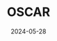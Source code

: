 ---  
layout: startup_page  
title: "OSCAR"  
id: "oscarapp.com"  
permalink: "/oscaroscarapp.com05282024/"  
website: "https://oscar-app.com"  
funding_round: ""  
funding_amount: "€6M"  
investors: "Lince Capital, Indico Capital Partners, Failup Ventures, Olisipo Way, Boost Capital Partners, Quiet Capital"  
about: "OSCAR is a Portuguese home services app connecting users with over 12,000 qualified technicians for various services at fixed prices. It offers a convenient solution for booking and managing home repairs and services, addressing the challenges of inconsistent service quality and reliability in the market. The app utilizes intelligent algorithms to ensure fast service availability and real-time monitoring of the entire process."  
markets: "Home Services, Consumer Applications, Marketplace"  
hq: "Lisbon, Lisboa, Portugal"  
founded_year: "2019"  
linkedin: "https://www.linkedin.com/company/oscar-app"  
twitter: ""  
instagram: ""  
facebook: "https://www.facebook.com/oscar.app.pt"  
crunchbase: "https://www.crunchbase.com/organization/oscar-4e53"  
pitchbook: ""  

date_display: "28-May-2024"  
date: "2024-05-28"

# SEO Optimization  
meta_title: "OSCAR -  Funding (€6M)"  
meta_description: "OSCAR, OSCAR is a Portuguese home services app connecting users with over 12,000 qualified technicians for various services at fixed prices. It offers a conv..."  
meta_keywords: "OSCAR, Home Services, Consumer Applications, Marketplace,  funding"  
canonical_url: "https://startup.projectstartups.com/oscaroscarapp.com05282024/"  
---